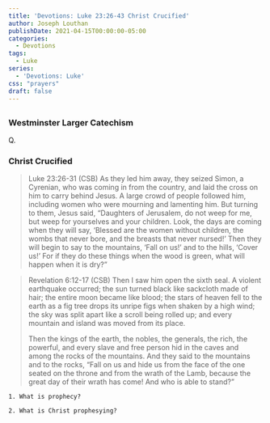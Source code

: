 ```yaml
---
title: 'Devotions: Luke 23:26-43 Christ Crucified'
author: Joseph Louthan
publishDate: 2021-04-15T00:00:00-05:00
categories:
  - Devotions
tags:
  - Luke
series:
  - 'Devotions: Luke'
css: "prayers"
draft: false
---
```


## 

### Westminster Larger Catechism

Q.

### Christ Crucified

>Luke 23:26-31 (CSB) As they led him away, they seized Simon, a Cyrenian, who was coming in from the country, and laid the cross on him to carry behind Jesus. A large crowd of people followed him, including women who were mourning and lamenting him. But turning to them, Jesus said, “Daughters of Jerusalem, do not weep for me, but weep for yourselves and your children. Look, the days are coming when they will say, ‘Blessed are the women without children, the wombs that never bore, and the breasts that never nursed!’ Then they will begin to say to the mountains, ‘Fall on us!’ and to the hills, ‘Cover us!’ For if they do these things when the wood is green, what will happen when it is dry?”

>Revelation 6:12-17 (CSB) Then I saw him open the sixth seal. A violent earthquake occurred; the sun turned black like sackcloth made of hair; the entire moon became like blood; the stars of heaven fell to the earth as a fig tree drops its unripe figs when shaken by a high wind; the sky was split apart like a scroll being rolled up; and every mountain and island was moved from its place.
>
>Then the kings of the earth, the nobles, the generals, the rich, the powerful, and every slave and free person hid in the caves and among the rocks of the mountains. And they said to the mountains and to the rocks, “Fall on us and hide us from the face of the one seated on the throne and from the wrath of the Lamb, because the great day of their wrath has come! And who is able to stand?”

```text
1. What is prophecy?

2. What is Christ prophesying?
```

